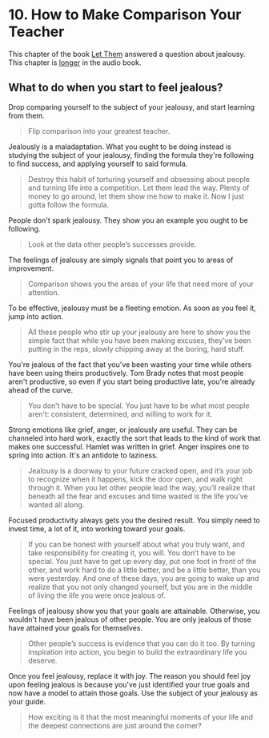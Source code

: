 # 10. How to Make Comparison Your Teacher

This chapter of the book [Let Them](../../../2025/10/14/let-them.md) answered a question about jealousy. This chapter is [longer](https://writecomments.com/transcripts/?md5=01f115021cebc1931e13515358544a0a) in the audio book.

## What to do when you start to feel jealous? 

Drop comparing yourself to the subject of your jealousy, and start learning from them.

> Flip comparison into your greatest teacher.

Jealously is a maladaptation. What you ought to be doing instead is studying the subject of your jealousy, finding the formula they're following to find success, and applying yourself to said formula.

> Destroy this habit of torturing yourself and obsessing about people and turning life into a competition. Let them lead the way. Plenty of money to go around, let them show me how to make it. Now I just gotta follow the formula.

People don't spark jealousy. They show you an example you ought to be following.

> Look at the data other people’s successes provide.

The feelings of jealousy are simply signals that point you to areas of improvement. 

> Comparison shows you the areas of your life that need more of your attention.

To be effective, jealousy must be a fleeting emotion. As soon as you feel it, jump into action.

> All these people who stir up your jealousy are here to show you the simple fact that while you have been making excuses, they’ve been putting in the reps, slowly chipping away at the boring, hard stuff.

You're jealous of the fact that you've been wasting your time while others have been using theirs productively. Tom Brady notes that most people aren't productive, so even if you start being productive late, you're already ahead of the curve.

> You don’t have to be special. You just have to be what most people aren’t: consistent, determined, and willing to work for it.

Strong emotions like grief, anger, or jealously are useful. They can be channeled into hard work, exactly the sort that leads to the kind of work that makes one successful. Hamlet was written in grief. Anger inspires one to spring into action. It's an antidote to laziness.

> Jealousy is a doorway to your future cracked open, and it’s your job to recognize when it happens, kick the door open, and walk right through it. When you let other people lead the way, you’ll realize that beneath all the fear and excuses and time wasted is the life you’ve wanted all along.

Focused productivity always gets you the desired result. You simply need to invest time, a lot of it, into working toward your goals.

> If you can be honest with yourself about what you truly want, and take responsibility for creating it, you will. You don’t have to be special. You just have to get up every day, put one foot in front of the other, and work hard to do a little better, and be a little better, than you were yesterday. And one of these days, you are going to wake up and realize that you not only changed yourself, but you are in the middle of living the life you were once jealous of.

Feelings of jealousy show you that your goals are attainable. Otherwise, you wouldn't have been jealous of other people. You are only jealous of those have attained your goals for themselves.

> Other people’s success is evidence that you can do it too. By turning inspiration into action, you begin to build the extraordinary life you deserve.

Once you feel jealousy, replace it with joy. The reason you should feel joy upon feeling jealous is because you've just identified your true goals and now have a model to attain those goals. Use the subject of your jealousy as your guide.

> How exciting is it that the most meaningful moments of your life and the deepest connections are just around the corner?
